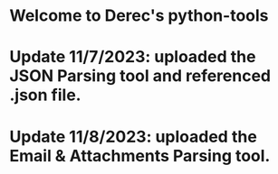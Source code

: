# Welcome to Derec's python-tools 

# Update 11/7/2023: uploaded the JSON Parsing tool and referenced .json file.
# Update 11/8/2023: uploaded the Email & Attachments Parsing tool.
